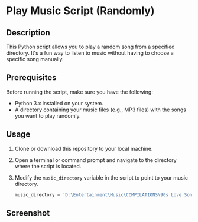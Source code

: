 # Play Music Script (Randomly)

## Description

This Python script allows you to play a random song from a specified directory. It's a fun way to listen to music without having to choose a specific song manually.

## Prerequisites

Before running the script, make sure you have the following:

- Python 3.x installed on your system.
- A directory containing your music files (e.g., MP3 files) with the songs you want to play randomly.

## Usage

1. Clone or download this repository to your local machine.

2. Open a terminal or command prompt and navigate to the directory where the script is located.

3. Modify the `music_directory` variable in the script to point to your music directory.

   ```python
   music_directory = 'D:\Entertainment\Music\COMPILATIONS\90s Love Songs (2022)'

## Screenshot

